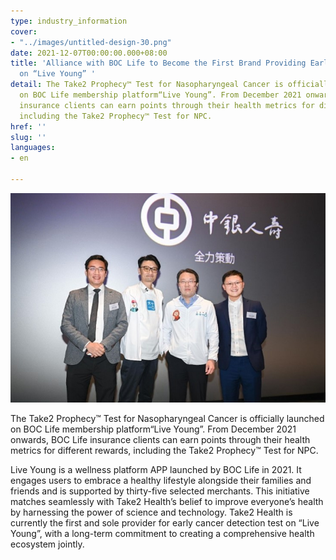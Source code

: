 ```yaml
---
type: industry_information
cover:
- "../images/untitled-design-30.png"
date: 2021-12-07T00:00:00.000+08:00
title: 'Alliance with BOC Life to Become the First Brand Providing Early Cancer Detection
  on “Live Young” '
detail: The Take2 Prophecy™ Test for Nasopharyngeal Cancer is officially launched
  on BOC Life membership platform“Live Young”. From December 2021 onwards, BOC Life
  insurance clients can earn points through their health metrics for different rewards,
  including the Take2 Prophecy™ Test for NPC.
href: ''
slug: ''
languages:
- en

---
```

![](../images/untitled-design-31.png)

The Take2 Prophecy™ Test for Nasopharyngeal Cancer is officially launched on BOC Life membership platform“Live Young”. From December 2021 onwards, BOC Life insurance clients can earn points through their health metrics for different rewards, including the Take2 Prophecy™ Test for NPC.

Live Young is a wellness platform APP launched by BOC Life in 2021. It engages users to embrace a healthy lifestyle alongside their families and friends and is supported by thirty-five selected merchants. This initiative matches seamlessly with Take2 Health’s belief to improve everyone’s health by harnessing the power of science and technology. Take2 Health is currently the first and sole provider for early cancer detection test on “Live Young”, with a long-term commitment to creating a comprehensive health ecosystem jointly.